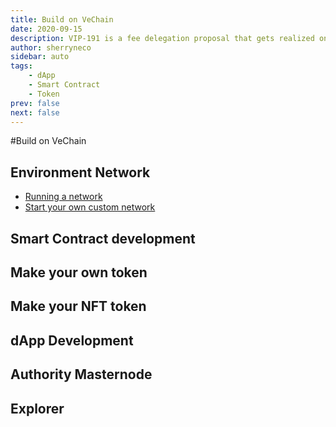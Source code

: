 ```yaml
---
title: Build on VeChain
date: 2020-09-15
description: VIP-191 is a fee delegation proposal that gets realized on VeChain that enables the end-user to use blockchain without paying native tokens/cryptocurrencies. The fee is paid by a sponsor.
author: sherryneco
sidebar: auto
tags:
    - dApp
    - Smart Contract
    - Token
prev: false
next: false
---
```

#Build on VeChain

## Environment Network
- [Running a network](https://docs.vechain.org/thor/get-started/installation.html)
- [Start your own custom network](https://docs.vechain.org/thor/get-started/custom-network.html)

## Smart Contract development

## Make your own token

## Make your NFT token

## dApp Development

## Authority Masternode

## Explorer
